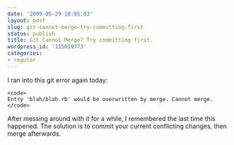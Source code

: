 ```yaml
---
date: '2009-05-29 18:05:03'
layout: post
slug: git-cannot-merge-try-committing-first
status: publish
title: Git Cannot Merge? Try committing first.
wordpress_id: '115019773'
categories:
- regular
---
```


I ran into this git error again today:


    
    <code>
    Entry 'blah/blah.rb' would be overwritten by merge. Cannot merge.
    </code>



After messing around with it for a while, I remembered the last time this happened. The solution is to commit your current conflicting changes, then merge afterwards.
